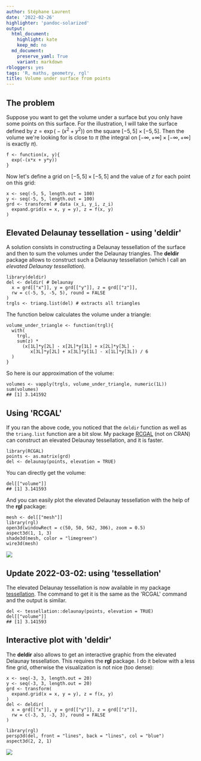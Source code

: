 ```yaml
---
author: Stéphane Laurent
date: '2022-02-26'
highlighter: 'pandoc-solarized'
output:
  html_document:
    highlight: kate
    keep_md: no
  md_document:
    preserve_yaml: True
    variant: markdown
rbloggers: yes
tags: 'R, maths, geometry, rgl'
title: Volume under surface from points
---
```


The problem
-----------

Suppose you want to get the volume under a surface but you only have
some points on this surface. For the illustration, I will take the
surface defined by $z = \exp\bigl(-(x^2 + y^2)\bigr)$ on the square
$[-5, 5] \times [-5, 5]$. Then the volume we're looking for is close to
$\pi$ (the integral on $[-\infty, +\infty] \times [-\infty, +\infty]$ is
exactly $\pi$).

``` {.r}
f <- function(x, y){
  exp(-(x*x + y*y))
}
```

Now let's define a grid on $[-5, 5] \times [-5, 5]$ and the value of $z$
for each point on this grid:

``` {.r}
x <- seq(-5, 5, length.out = 100)
y <- seq(-5, 5, length.out = 100)
grd <- transform( # data (x_i, y_i, z_i)
  expand.grid(x = x, y = y), z = f(x, y)
) 
```

Elevated Delaunay tessellation - using 'deldir'
-----------------------------------------------

A solution consists in constructing a Delaunay tessellation of the
surface and then to sum the volumes under the Delaunay triangles. The
**deldir** package allows to construct such a Delaunay tessellation
(which I call an *elevated Delaunay tessellation*).

``` {.r}
library(deldir)
del <- deldir( # Delaunay
  x = grd[["x"]], y = grd[["y"]], z = grd[["z"]],
  rw = c(-5, 5, -5, 5), round = FALSE
) 
trgls <- triang.list(del) # extracts all triangles
```

The function below calculates the volume under a triangle:

``` {.r}
volume_under_triangle <- function(trgl){
  with(
    trgl, 
    sum(z) * 
      (x[1L]*y[2L] - x[2L]*y[1L] + x[2L]*y[3L] -
         x[3L]*y[2L] + x[3L]*y[1L] - x[1L]*y[3L]) / 6
  )
}
```

So here is our approximation of the volume:

``` {.r}
volumes <- vapply(trgls, volume_under_triangle, numeric(1L))
sum(volumes)
## [1] 3.141592
```

Using 'RCGAL'
-------------

If you ran the above code, you noticed that the `deldir` function as
well as the `triang.list` function are a bit slow. My package
[RCGAL](https://laustep.github.io/stlahblog/posts/SurfaceReconstruction.html)
(not on CRAN) can construct an elevated Delaunay tessellation, and it is
faster.

``` {.r}
library(RCGAL)
points <- as.matrix(grd)
del <- delaunay(points, elevation = TRUE)
```

You can directly get the volume:

``` {.r}
del[["volume"]]
## [1] 3.141593
```

And you can easily plot the elevated Delaunay tessellation with the help
of the **rgl** package:

``` {.r}
mesh <- del[["mesh"]]
library(rgl)
open3d(windowRect = c(50, 50, 562, 306), zoom = 0.5)
aspect3d(1, 1, 3)
shade3d(mesh, color = "limegreen")
wire3d(mesh)
```

![](figures/rgl_elevated_delaunay.png)

Update 2022-03-02: using 'tessellation'
---------------------------------------

The elevated Delaunay tessellation is now available in my package
[tessellation](https://github.com/stla/tessellation). The command to get
it is the same as the 'RCGAL' command and the output is similar.

``` {.r}
del <- tessellation::delaunay(points, elevation = TRUE)
del[["volume"]]
## [1] 3.141593
```

Interactive plot with 'deldir'
------------------------------

The **deldir** also allows to get an interactive graphic from the
elevated Delaunay tessellation. This requires the **rgl** package. I do
it below with a less fine grid, otherwise the visualization is not nice
(too dense):

``` {.r}
x <- seq(-3, 3, length.out = 20)
y <- seq(-3, 3, length.out = 20)
grd <- transform(
  expand.grid(x = x, y = y), z = f(x, y)
) 
del <- deldir(
  x = grd[["x"]], y = grd[["y"]], z = grd[["z"]],
  rw = c(-3, 3, -3, 3), round = FALSE
) 
```

``` {.r}
library(rgl)
persp3d(del, front = "lines", back = "lines", col = "blue")
aspect3d(2, 2, 1)
```

![](figures/deldir_elevated_delaunay.gif)
